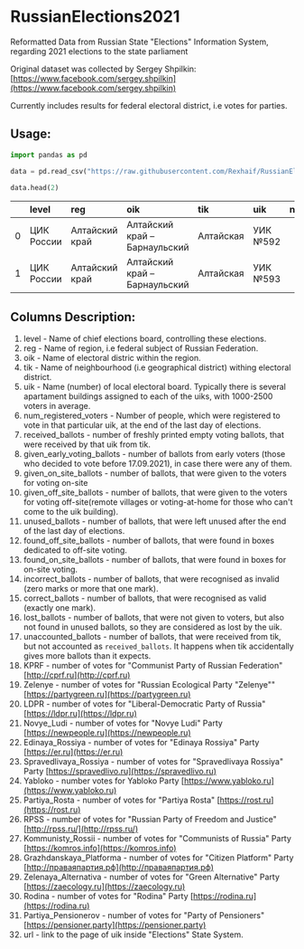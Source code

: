 # RussianElections2021
Reformatted Data from Russian State "Elections" Information System, regarding 2021 elections to the state parliament

Original dataset was collected by Sergey Shpilkin: [https://www.facebook.com/sergey.shpilkin](https://www.facebook.com/sergey.shpilkin)

Currently includes results for federal electoral district, i.e votes for parties.

## Usage:
```python
import pandas as pd

data = pd.read_csv("https://raw.githubusercontent.com/Rexhaif/RussianElections2021/main/results_federal.csv.gz")

data.head(2)
```
|    | level      | reg            | oik                           | tik       | uik      |   num_registered_voters |   received_ballots |   given_early_voting_ballots |   given_on_site_ballots |   given_off_site_ballots |   unused_ballots |   found_off_site_ballots |   found_on_site_ballots |   incorrect_ballots |   correct_ballots |   lost_ballots |   unaccounted_ballots |   KPRF |   Zelenye |   LDPR |   Novye_Ludi |   Edinaya_Rossiya |   Spravedlivaya_Rossiya |   Yabloko |   Partiya_Rosta |   RPSS |   Kommunisty_Rossii |   Grazhdanskaya_Platforma |   Zelenaya_Alternativa |   Rodina |   Partiya_Pensionerov | url                                                                                                                                                         |
|---:|:-----------|:---------------|:------------------------------|:----------|:---------|------------------------:|-------------------:|-----------------------------:|------------------------:|-------------------------:|-----------------:|-------------------------:|------------------------:|--------------------:|------------------:|---------------:|----------------------:|-------:|----------:|-------:|-------------:|------------------:|------------------------:|----------:|----------------:|-------:|--------------------:|--------------------------:|-----------------------:|---------:|----------------------:|:------------------------------------------------------------------------------------------------------------------------------------------------------------|
|  0 | ЦИК России | Алтайский край | Алтайский край – Барнаульский | Алтайская | УИК №592 |                     385 |                380 |                            0 |                     140 |                       38 |              202 |                       38 |                     140 |                   4 |               174 |              0 |                     0 |     57 |         2 |     11 |           16 |                49 |                      26 |         0 |               1 |      2 |                   4 |                         0 |                      2 |        0 |                     4 | http://www.vybory.izbirkom.ru/region/izbirkom?action=show&root=1000058&tvd=22220002523303&vrn=100100225883172&prver=0&pronetvd=null&region=22&sub_region=22 |
|  1 | ЦИК России | Алтайский край | Алтайский край – Барнаульский | Алтайская | УИК №593 |                    1515 |               1500 |                            0 |                     488 |                       81 |              931 |                       81 |                     488 |                  11 |               558 |              0 |                     0 |    189 |         8 |     43 |           46 |               174 |                      60 |         0 |               1 |      4 |                  14 |                         0 |                      2 |        3 |                    14 | http://www.vybory.izbirkom.ru/region/izbirkom?action=show&root=1000058&tvd=22220002523303&vrn=100100225883172&prver=0&pronetvd=null&region=22&sub_region=22 |

## Columns Description:
1. level - Name of chief elections board, controlling these elections.
2. reg - Name of region, i.e federal subject of Russian Federation.
3. oik - Name of electoral distric within the region.
4. tik - Name of neighbourhood (i.e geographical district) withing electoral district.
5. uik - Name (number) of local electoral board. Typically there is several apartament buildings assigned to each of the uiks, with 1000-2500 voters in average.
6. num_registered_voters - Number of people, which were registered to vote in that particular uik, at the end of the last day of elections.
7. received_ballots - number of freshly printed empty voting ballots, that were received by that uik from tik.
8. given_early_voting_ballots - number of ballots from early voters (those who decided to vote before 17.09.2021), in case there were any of them.
9. given_on_site_ballots - number of ballots, that were given to the voters for voting on-site
10. given_off_site_ballots - number of ballots, that were given to the voters for voting off-site(remote villages or voting-at-home for those who can't  come to the uik building).
11. unused_ballots - number of ballots, that were left unused after the end of the last day of elections.
12. found_off_site_ballots - number of ballots, that were found in boxes dedicated to off-site voting.
13. found_on_site_ballots - number of ballots, that were found in boxes for on-site voting.
14. incorrect_ballots - number of ballots, that were recognised as invalid (zero marks or more that one mark).
15. correct_ballots - number of ballots, that were recognised as valid (exactly one mark).
16. lost_ballots - number of ballots, that were not given to voters, but also not found in unused ballots, so they are considered as lost by the uik.
17. unaccounted_ballots - number of ballots, that were received from tik, but not accounted as `received_ballots`. It happens when tik accidentally gives more ballots than it expects.
18. KPRF - number of votes for "Communist Party of Russian Federation" [http://cprf.ru](http://cprf.ru)
19. Zelenye - number of votes for "Russian Ecological Party "Zelenye"" [https://partygreen.ru](https://partygreen.ru)
20. LDPR - number of votes for "Liberal-Democratic Party of Russia" [https://ldpr.ru](https://ldpr.ru)
21. Novye_Ludi - number of votes for "Novye Ludi" Party [https://newpeople.ru](https://newpeople.ru)
22. Edinaya_Rossiya - number of votes for "Edinaya Rossiya" Party [https://er.ru](https://er.ru)
23. Spravedlivaya_Rossiya - number of votes for "Spravedlivaya Rossiya" Party [https://spravedlivo.ru](https://spravedlivo.ru)
24. Yabloko - number votes for Yabloko Party [https://www.yabloko.ru](https://www.yabloko.ru)
25. Partiya_Rosta - number of votes for "Partiya Rosta" [https://rost.ru](https://rost.ru)
26. RPSS - number of votes for "Russian Party of Freedom and Justice" [http://rpss.ru/](http://rpss.ru/)
27. Kommunisty_Rossii - number of votes for "Communists of Russia" Party [https://komros.info](https://komros.info)
28. Grazhdanskaya_Platforma - number of votes for "Citizen Platform" Party [http://праваяпартия.рф](http://праваяпартия.рф)
29. Zelenaya_Alternativa - number of votes for "Green Alternative" Party [https://zaecology.ru](https://zaecology.ru)
30. Rodina - number of votes for "Rodina" Party [https://rodina.ru](https://rodina.ru)
31. Partiya_Pensionerov - number of votes for "Party of Pensioners" [https://pensioner.party](https://pensioner.party)
32. url - link to the page of uik inside "Elections" State System.
